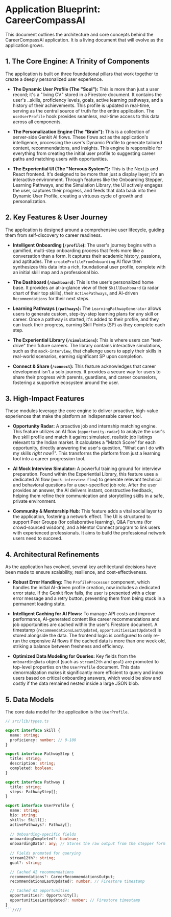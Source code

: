 # Application Blueprint: CareerCompassAI

This document outlines the architecture and core concepts behind the CareerCompassAI application. It is a living document that will evolve as the application grows.

## 1. The Core Engine: A Trinity of Components

The application is built on three foundational pillars that work together to create a deeply personalized user experience.

-   **The Dynamic User Profile (The "Soul"):** This is more than just a user record; it's a "living CV" stored in a Firestore document. It contains the user's ..skills, proficiency levels, goals, active learning pathways, and a history of their achievements. This profile is updated in real-time, serving as the central source of truth for the entire application. The `useUserProfile` hook provides seamless, real-time access to this data across all components.

-   **The Personalization Engine (The "Brain"):** This is a collection of server-side Genkit AI flows. These flows act as the application's intelligence, processing the user's Dynamic Profile to generate tailored content, recommendations, and insights. This engine is responsible for everything from creating the initial user profile to suggesting career paths and matching users with opportunities.

-   **The Experiential UI (The "Nervous System"):** This is the Next.js and React frontend. It's designed to be more than just a display layer; it's an interactive environment. Through features like the Onboarding Stepper, Learning Pathways, and the Simulation Library, the UI actively engages the user, captures their progress, and feeds that data back into their Dynamic User Profile, creating a virtuous cycle of growth and personalization.

## 2. Key Features & User Journey

The application is designed around a comprehensive user lifecycle, guiding them from self-discovery to career readiness.

-   **Intelligent Onboarding (`/profile`):** The user's journey begins with a gamified, multi-step onboarding process that feels more like a conversation than a form. It captures their academic history, passions, and aptitudes. The `createProfileFromOnboarding` AI flow then synthesizes this data into a rich, foundational user profile, complete with an initial skill map and a professional bio.

-   **The Dashboard (`/dashboard`):** This is the user's personalized home base. It provides an at-a-glance view of their `SkillDashboard` (a radar chart of their top skills), their `ActivePathways`, and AI-driven `Recommendations` for their next steps.

-   **Learning Pathways (`/pathways`):** The `LearningPathwayGenerator` allows users to generate custom, step-by-step learning plans for any skill or career. Once a pathway is started, it's added to their profile, and they can track their progress, earning Skill Points (SP) as they complete each step.

-   **The Experiential Library (`/simulations`):** This is where users can "test-drive" their future careers. The library contains interactive simulations, such as the `mock-interview`, that challenge users to apply their skills in real-world scenarios, earning significant SP upon completion.

-   **Connect & Share (`/connect`):** This feature acknowledges that career development isn't a solo journey. It provides a secure way for users to share their progress with parents, guardians, and career counselors, fostering a supportive ecosystem around the user.

## 3. High-Impact Features

These modules leverage the core engine to deliver proactive, high-value experiences that make the platform an indispensable career tool.

-   **Opportunity Radar:** A proactive job and internship matching engine. This feature utilizes an AI flow (`opportunity-radar`) to analyze the user's live skill profile and match it against simulated, realistic job listings relevant to the Indian market. It calculates a "Match Score" for each opportunity, directly answering the user's question, "What can I do with my skills *right now*?". This transforms the platform from just a learning tool into a career progression tool.

-   **AI Mock Interview Simulator:** A powerful training ground for interview preparation. Found within the Experiential Library, this feature uses a dedicated AI flow (`mock-interview-flow`) to generate relevant technical and behavioral questions for a user-specified job role. After the user provides an answer, the AI delivers instant, constructive feedback, helping them refine their communication and storytelling skills in a safe, private environment.

-   **Community & Mentorship Hub:** This feature adds a vital social layer to the application, fostering a network effect. The UI is structured to support Peer Groups (for collaborative learning), Q&A Forums (for crowd-sourced wisdom), and a Mentor Connect program to link users with experienced professionals. It aims to build the professional network users need to succeed.

## 4. Architectural Refinements

As the application has evolved, several key architectural decisions have been made to ensure scalability, resilience, and cost-effectiveness.

-   **Robust Error Handling:** The `ProfileProcessor` component, which handles the initial AI-driven profile creation, now includes a dedicated error state. If the Genkit flow fails, the user is presented with a clear error message and a retry button, preventing them from being stuck in a permanent loading state.

-   **Intelligent Caching for AI Flows:** To manage API costs and improve performance, AI-generated content like career recommendations and job opportunities are cached within the user's Firestore document. A timestamp (`recommendationsLastUpdated`, `opportunitiesLastUpdated`) is stored alongside the data. The frontend logic is configured to only re-run the expensive AI flows if the cached data is more than one week old, striking a balance between freshness and efficiency.

-   **Optimized Data Modeling for Queries:** Key fields from the `onboardingData` object (such as `stream12th` and `goal`) are promoted to top-level properties on the `UserProfile` document. This data denormalization makes it significantly more efficient to query and index users based on critical onboarding answers, which would be slow and costly if the data remained nested inside a large JSON blob.

## 5. Data Models

The core data model for the application is the `UserProfile`.

```typescript
// src/lib/types.ts

export interface Skill {
  name: string;
  proficiency: number; // 0-100
}

export interface PathwayStep {
  title: string;
  description: string;
  completed: boolean;
}

export interface Pathway {
  title: string;
  steps: PathwayStep[];
}

export interface UserProfile {
  name: string;
  bio: string;
  skills: Skill[];
  activePathways?: Pathway[];
  
  // Onboarding-specific fields
  onboardingCompleted?: boolean;
  onboardingData?: any; // Stores the raw output from the stepper form
  
  // Fields promoted for querying
  stream12th?: string;
  goal?: string;

  // Cached AI recommendations
  recommendations?: CareerRecommendationsOutput;
  recommendationsLastUpdated?: number; // Firestore timestamp

  // Cached AI opportunities
  opportunities?: Opportunity[];
  opportunitiesLastUpdated?: number; // Firestore timestamp
}
```////
